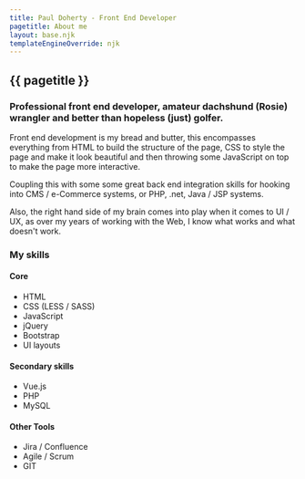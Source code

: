 ```yaml
---
title: Paul Doherty - Front End Developer
pagetitle: About me
layout: base.njk
templateEngineOverride: njk
---
```


<h2>{{ pagetitle }}</h2>

<h3>Professional front end developer, amateur dachshund (Rosie) wrangler and better than hopeless (just) golfer.</h3>

<p>Front end development is my bread and butter, this encompasses everything from HTML to build the structure of the page, CSS to style the page and make it look beautiful and then throwing some JavaScript on top to make the page more interactive.</p>

<p>Coupling this with some some great back end integration skills for hooking into CMS / e-Commerce systems, or PHP, .net, Java / JSP systems.</p>

<p>Also, the right hand side of my brain comes into play when it comes to UI / UX, as over my years of working with the Web, I know what works and what doesn't work.</p>

<h3 class="bordered fullwidth">My skills</h3>

<h4 class="pb-2">Core</h4>

<ul class="skills">
    <li class="icn icn-html">HTML</li>
    <li class="icn icn-css">CSS (LESS / SASS)</li>
    <li class="icn icn-js">JavaScript</li>
    <li class="icn icn-jquery">jQuery</li>
    <li class="icn icn-bootstrap">Bootstrap</li>
    <li class="icn icn-ui">UI layouts</li>
</ul>

<h4 class="py-2">Secondary skills</h4>

<ul class="skills">
    <li class="icn icn-vue">Vue.js</li>
    <li class="icn icn-php">PHP</li>
    <li class="icn icn-mysql">MySQL</li>
</ul>

<h4 class="py-2">Other Tools</h4>

<ul class="skills">
    <li class="icn icn-jira">Jira / Confluence</li>
    <li class="icn icn-agile">Agile / Scrum</li>
    <li class="icn icn-git">GIT</li>
</ul>
